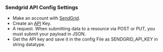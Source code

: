 ### Sendgrid API Config Settings

- Make an account with [SendGrid].
- Create an [API] Key.
- A request. When submitting data to a resource via POST or PUT, you must submit your payload in JSON.
- Get the API key and save it in the config File as SENDGRID_API_KEY in string datatype.

[SendGrid]: <https://sendgrid.com/pricing/>
[API]: <https://app.sendgrid.com/settings/api_keys>